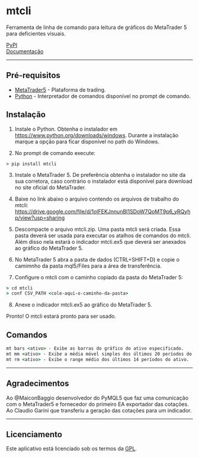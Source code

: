 # mtcli  
  
Ferramenta de linha de comando para leitura de gráficos do MetaTrader 5 para deficientes visuais.  
  
[PyPI](https://pypi.python.org/pypi/mtcli)  
[Documentação](https://vfranca.github.io/mtcli)  
  
------------

## Pré-requisitos  

* [MetaTrader5](https://www.metatrader5.com/pt) - Plataforma de trading.  
* [Python](https://www.python.org/downloads/windows) - Interpretador de comandos disponível no prompt de comando.  


## Instalação  

1. Instale o Python. Obtenha o instalador em https://www.python.org/downloads/windows. Durante a instalação marque a opção para ficar disponível no path do Windows.

2. No prompt de comando execute:
```
> pip install mtcli
```

3. Instale o MetaTrader 5. De preferência obtenha o instalador no site da sua corretora, caso contrário o instalador está disponível para download no site oficial do MetaTrader.  

4. Baixe no link abaixo o arquivo contendo os arquivos de trabalho do mtcli:  
https://drive.google.com/file/d/1olFEKJnnunBI1SDoW7QoMT9p6_yRQyhp/view?usp=sharing  

5. Descompacte o arquivo mtcli.zip. Uma pasta mtcli será criada. Essa pasta deverá ser usada para executar os atalhos de comandos do mtcli. Além disso nela estará o indicador mtcli.ex5 que deverá ser anexados ao gráfico do MetaTrader 5.
 
6. No MetaTrader 5 abra a pasta de dados (CTRL+SHIFT+D) e copie o camimnho da pasta mql5/Files para a área de transferência.

7. Configure o mtcli com o caminho copiado da pasta do MetaTrader 5:
```cmd
> cd mtcli
> conf CSV_PATH <cole-aqui-o-caminho-da-pasta>
```

8. Anexe o indicador mtcli.ex5 ao gráfico do MetaTrader 5.  

Pronto! O mtcli estará pronto para ser usado.  


## Comandos  
  
```cmd
mt bars <ativo> - Exibe as barras do gráfico do ativo especificado.
mt mm <ativo> - Exibe a média móvel simples dos últimos 20 períodos do ativo.
mt rm <ativo> - Exibe o range médio dos últimos 14 períodos do ativo.
```

------------
  
  ## Agradecimentos  
  
Ao @MaiconBaggio desenvolvedor do PyMQL5 que faz uma comunicação com o MetaTrader5 e fornecedor do primeiro EA exportador das cotações.  
Ao Claudio Garini que transferiu a geração das cotações para um indicador.  


------------
  
## Licenciamento  

Este aplicativo está licenciado sob os termos da [GPL](../LICENSE).  
